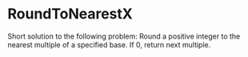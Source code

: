 RoundToNearestX
===============
Short solution to the following problem:
Round a positive integer to the nearest multiple of a specified base. If 0, return next multiple.
